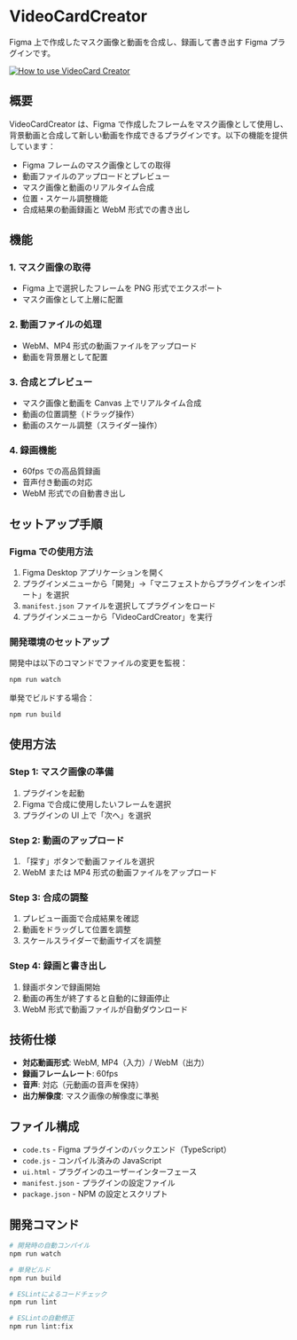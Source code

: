 # VideoCardCreator

Figma 上で作成したマスク画像と動画を合成し、録画して書き出す Figma プラグインです。

[![How to use VideoCard Creator](https://github.com/user-attachments/assets/22c3f9fa-cf70-4cbb-bd8c-52fb3e006891)](https://youtu.be/IoeTdu-tE_8?si=QyyN8NJZzlh_EJL3)


## 概要

VideoCardCreator は、Figma で作成したフレームをマスク画像として使用し、背景動画と合成して新しい動画を作成できるプラグインです。以下の機能を提供しています：

- Figma フレームのマスク画像としての取得
- 動画ファイルのアップロードとプレビュー
- マスク画像と動画のリアルタイム合成
- 位置・スケール調整機能
- 合成結果の動画録画と WebM 形式での書き出し

## 機能

### 1. マスク画像の取得

- Figma 上で選択したフレームを PNG 形式でエクスポート
- マスク画像として上層に配置

### 2. 動画ファイルの処理

- WebM、MP4 形式の動画ファイルをアップロード
- 動画を背景層として配置

### 3. 合成とプレビュー

- マスク画像と動画を Canvas 上でリアルタイム合成
- 動画の位置調整（ドラッグ操作）
- 動画のスケール調整（スライダー操作）

### 4. 録画機能

- 60fps での高品質録画
- 音声付き動画の対応
- WebM 形式での自動書き出し

## セットアップ手順

### Figma での使用方法

1. Figma Desktop アプリケーションを開く
2. プラグインメニューから「開発」→「マニフェストからプラグインをインポート」を選択
3. `manifest.json` ファイルを選択してプラグインをロード
4. プラグインメニューから「VideoCardCreator」を実行

### 開発環境のセットアップ

開発中は以下のコマンドでファイルの変更を監視：

```bash
npm run watch
```

単発でビルドする場合：

```bash
npm run build
```

## 使用方法

### Step 1: マスク画像の準備

1. プラグインを起動
2. Figma で合成に使用したいフレームを選択
3. プラグインの UI 上で「次へ」を選択

### Step 2: 動画のアップロード

1. 「探す」ボタンで動画ファイルを選択
2. WebM または MP4 形式の動画ファイルをアップロード

### Step 3: 合成の調整

1. プレビュー画面で合成結果を確認
2. 動画をドラッグして位置を調整
3. スケールスライダーで動画サイズを調整

### Step 4: 録画と書き出し

1. 録画ボタンで録画開始
2. 動画の再生が終了すると自動的に録画停止
3. WebM 形式で動画ファイルが自動ダウンロード

## 技術仕様

- **対応動画形式**: WebM, MP4（入力）/ WebM（出力）
- **録画フレームレート**: 60fps
- **音声**: 対応（元動画の音声を保持）
- **出力解像度**: マスク画像の解像度に準拠

## ファイル構成

- `code.ts` - Figma プラグインのバックエンド（TypeScript）
- `code.js` - コンパイル済みの JavaScript
- `ui.html` - プラグインのユーザーインターフェース
- `manifest.json` - プラグインの設定ファイル
- `package.json` - NPM の設定とスクリプト

## 開発コマンド

```bash
# 開発時の自動コンパイル
npm run watch

# 単発ビルド
npm run build

# ESLintによるコードチェック
npm run lint

# ESLintの自動修正
npm run lint:fix
```
